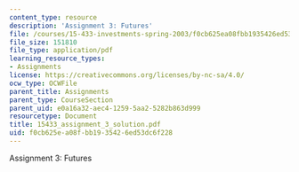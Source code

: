 ```yaml
---
content_type: resource
description: 'Assignment 3: Futures'
file: /courses/15-433-investments-spring-2003/f0cb625ea08fbb1935426ed53dc6f228_15433_assignment_3_solution.pdf
file_size: 151810
file_type: application/pdf
learning_resource_types:
- Assignments
license: https://creativecommons.org/licenses/by-nc-sa/4.0/
ocw_type: OCWFile
parent_title: Assignments
parent_type: CourseSection
parent_uid: e0a16a32-aec4-1259-5aa2-5282b863d999
resourcetype: Document
title: 15433_assignment_3_solution.pdf
uid: f0cb625e-a08f-bb19-3542-6ed53dc6f228
---
```

Assignment 3: Futures